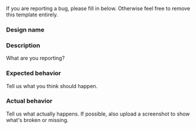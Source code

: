 If you are reporting a bug, please fill in below. Otherwise feel free to remove this template entirely.

### Design name

<!-- Fill the design name here -->

### Description

What are you reporting?

### Expected behavior

Tell us what you think should happen.

### Actual behavior

Tell us what actually happens. If possible, also upload a screenshot to show what's broken or missing.
